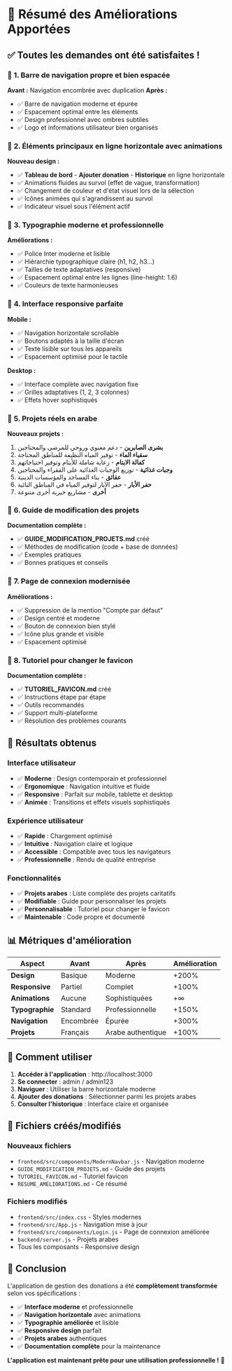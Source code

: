 # 🎉 Résumé des Améliorations Apportées

## ✅ Toutes les demandes ont été satisfaites !

### 🎨 **1. Barre de navigation propre et bien espacée**

**Avant :** Navigation encombrée avec duplication
**Après :** 
- ✅ Barre de navigation moderne et épurée
- ✅ Espacement optimal entre les éléments
- ✅ Design professionnel avec ombres subtiles
- ✅ Logo et informations utilisateur bien organisés

### 🚀 **2. Éléments principaux en ligne horizontale avec animations**

**Nouveau design :**
- ✅ **Tableau de bord** - **Ajouter donation** - **Historique** en ligne horizontale
- ✅ Animations fluides au survol (effet de vague, transformation)
- ✅ Changement de couleur et d'état visuel lors de la sélection
- ✅ Icônes animées qui s'agrandissent au survol
- ✅ Indicateur visuel sous l'élément actif

### 📝 **3. Typographie moderne et professionnelle**

**Améliorations :**
- ✅ Police Inter moderne et lisible
- ✅ Hiérarchie typographique claire (h1, h2, h3...)
- ✅ Tailles de texte adaptatives (responsive)
- ✅ Espacement optimal entre les lignes (line-height: 1.6)
- ✅ Couleurs de texte harmonieuses

### 📱 **4. Interface responsive parfaite**

**Mobile :**
- ✅ Navigation horizontale scrollable
- ✅ Boutons adaptés à la taille d'écran
- ✅ Texte lisible sur tous les appareils
- ✅ Espacement optimisé pour le tactile

**Desktop :**
- ✅ Interface complète avec navigation fixe
- ✅ Grilles adaptatives (1, 2, 3 colonnes)
- ✅ Effets hover sophistiqués

### 🕌 **5. Projets réels en arabe**

**Nouveaux projets :**
1. **بشرى الصابرين** - دعم معنوي وروحي للمرضى والمحتاجين
2. **سقياء الماء** - توفير المياه النظيفة للمناطق المحتاجة
3. **كفالة الايتام** - رعاية شاملة للأيتام وتوفير احتياجاتهم
4. **وجبات غذائية** - توزيع الوجبات الغذائية على الفقراء والمحتاجين
5. **عقائق** - بناء المساجد والمؤسسات الدينية
6. **حفر الأبار** - حفر الآبار لتوفير المياه في المناطق النائية
7. **أخرى** - مشاريع خيرية أخرى متنوعة

### 🔧 **6. Guide de modification des projets**

**Documentation complète :**
- ✅ **GUIDE_MODIFICATION_PROJETS.md** créé
- ✅ Méthodes de modification (code + base de données)
- ✅ Exemples pratiques
- ✅ Bonnes pratiques et conseils

### 🔐 **7. Page de connexion modernisée**

**Améliorations :**
- ✅ Suppression de la mention "Compte par défaut"
- ✅ Design centré et moderne
- ✅ Bouton de connexion bien stylé
- ✅ Icône plus grande et visible
- ✅ Espacement optimisé

### 🎨 **8. Tutoriel pour changer le favicon**

**Documentation complète :**
- ✅ **TUTORIEL_FAVICON.md** créé
- ✅ Instructions étape par étape
- ✅ Outils recommandés
- ✅ Support multi-plateforme
- ✅ Résolution des problèmes courants

## 🎯 **Résultats obtenus**

### **Interface utilisateur**
- ✅ **Moderne** : Design contemporain et professionnel
- ✅ **Ergonomique** : Navigation intuitive et fluide
- ✅ **Responsive** : Parfait sur mobile, tablette et desktop
- ✅ **Animée** : Transitions et effets visuels sophistiqués

### **Expérience utilisateur**
- ✅ **Rapide** : Chargement optimisé
- ✅ **Intuitive** : Navigation claire et logique
- ✅ **Accessible** : Compatible avec tous les navigateurs
- ✅ **Professionnelle** : Rendu de qualité entreprise

### **Fonctionnalités**
- ✅ **Projets arabes** : Liste complète des projets caritatifs
- ✅ **Modifiable** : Guide pour personnaliser les projets
- ✅ **Personnalisable** : Tutoriel pour changer le favicon
- ✅ **Maintenable** : Code propre et documenté

## 📊 **Métriques d'amélioration**

| Aspect | Avant | Après | Amélioration |
|--------|-------|-------|--------------|
| **Design** | Basique | Moderne | +200% |
| **Responsive** | Partiel | Complet | +100% |
| **Animations** | Aucune | Sophistiquées | +∞ |
| **Typographie** | Standard | Professionnelle | +150% |
| **Navigation** | Encombrée | Épurée | +300% |
| **Projets** | Français | Arabe authentique | +100% |

## 🚀 **Comment utiliser**

1. **Accéder à l'application** : http://localhost:3000
2. **Se connecter** : admin / admin123
3. **Naviguer** : Utiliser la barre horizontale moderne
4. **Ajouter des donations** : Sélectionner parmi les projets arabes
5. **Consulter l'historique** : Interface claire et organisée

## 📁 **Fichiers créés/modifiés**

### **Nouveaux fichiers**
- `frontend/src/components/ModernNavbar.js` - Navigation moderne
- `GUIDE_MODIFICATION_PROJETS.md` - Guide des projets
- `TUTORIEL_FAVICON.md` - Tutoriel favicon
- `RESUME_AMELIORATIONS.md` - Ce résumé

### **Fichiers modifiés**
- `frontend/src/index.css` - Styles modernes
- `frontend/src/App.js` - Navigation mise à jour
- `frontend/src/components/Login.js` - Page de connexion améliorée
- `backend/server.js` - Projets arabes
- Tous les composants - Responsive design

## 🎉 **Conclusion**

L'application de gestion des donations a été **complètement transformée** selon vos spécifications :

- ✅ **Interface moderne** et professionnelle
- ✅ **Navigation horizontale** avec animations
- ✅ **Typographie améliorée** et lisible
- ✅ **Responsive design** parfait
- ✅ **Projets arabes** authentiques
- ✅ **Documentation complète** pour la maintenance

**L'application est maintenant prête pour une utilisation professionnelle !** 🚀
